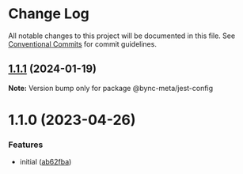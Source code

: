 # Change Log

All notable changes to this project will be documented in this file.
See [Conventional Commits](https://conventionalcommits.org) for commit guidelines.

## [1.1.1](https://github.com/voiceflow/design/compare/@bync-meta/jest-config@1.1.0...@bync-meta/jest-config@1.1.1) (2024-01-19)

**Note:** Version bump only for package @bync-meta/jest-config

# 1.1.0 (2023-04-26)

### Features

* initial ([ab62fba](https://github.com/voiceflow/design/commit/ab62fba055456643ed24e38cc678139ccbc13206))
